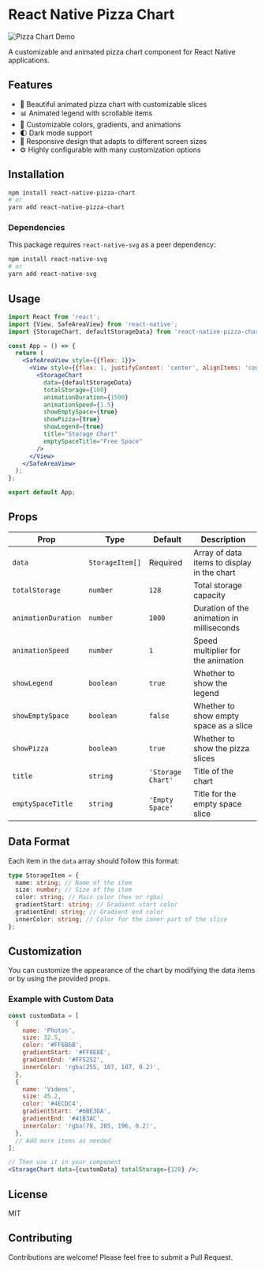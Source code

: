 # React Native Pizza Chart

![Pizza Chart Demo](https://i.imgur.com/X1ZyMv2.png)

A customizable and animated pizza chart component for React Native applications.

## Features

- 🍕 Beautiful animated pizza chart with customizable slices
- 📊 Animated legend with scrollable items
- 🎨 Customizable colors, gradients, and animations
- 🌓 Dark mode support
- 📱 Responsive design that adapts to different screen sizes
- ⚙️ Highly configurable with many customization options

## Installation

```bash
npm install react-native-pizza-chart
# or
yarn add react-native-pizza-chart
```

### Dependencies

This package requires `react-native-svg` as a peer dependency:

```bash
npm install react-native-svg
# or
yarn add react-native-svg
```

## Usage

```jsx
import React from 'react';
import {View, SafeAreaView} from 'react-native';
import {StorageChart, defaultStorageData} from 'react-native-pizza-chart';

const App = () => {
  return (
    <SafeAreaView style={{flex: 1}}>
      <View style={{flex: 1, justifyContent: 'center', alignItems: 'center'}}>
        <StorageChart
          data={defaultStorageData}
          totalStorage={100}
          animationDuration={1500}
          animationSpeed={1.5}
          showEmptySpace={true}
          showPizza={true}
          showLegend={true}
          title="Storage Chart"
          emptySpaceTitle="Free Space"
        />
      </View>
    </SafeAreaView>
  );
};

export default App;
```

## Props

| Prop                | Type            | Default           | Description                                 |
| ------------------- | --------------- | ----------------- | ------------------------------------------- |
| `data`              | `StorageItem[]` | Required          | Array of data items to display in the chart |
| `totalStorage`      | `number`        | `128`             | Total storage capacity                      |
| `animationDuration` | `number`        | `1000`            | Duration of the animation in milliseconds   |
| `animationSpeed`    | `number`        | `1`               | Speed multiplier for the animation          |
| `showLegend`        | `boolean`       | `true`            | Whether to show the legend                  |
| `showEmptySpace`    | `boolean`       | `false`           | Whether to show empty space as a slice      |
| `showPizza`         | `boolean`       | `true`            | Whether to show the pizza slices            |
| `title`             | `string`        | `'Storage Chart'` | Title of the chart                          |
| `emptySpaceTitle`   | `string`        | `'Empty Space'`   | Title for the empty space slice             |

## Data Format

Each item in the `data` array should follow this format:

```typescript
type StorageItem = {
  name: string; // Name of the item
  size: number; // Size of the item
  color: string; // Main color (hex or rgba)
  gradientStart: string; // Gradient start color
  gradientEnd: string; // Gradient end color
  innerColor: string; // Color for the inner part of the slice
};
```

## Customization

You can customize the appearance of the chart by modifying the data items or by using the provided props.

### Example with Custom Data

```jsx
const customData = [
  {
    name: 'Photos',
    size: 32.5,
    color: '#FF6B6B',
    gradientStart: '#FF8E8E',
    gradientEnd: '#FF5252',
    innerColor: 'rgba(255, 107, 107, 0.2)',
  },
  {
    name: 'Videos',
    size: 45.2,
    color: '#4ECDC4',
    gradientStart: '#6BE3DA',
    gradientEnd: '#41B3AC',
    innerColor: 'rgba(78, 205, 196, 0.2)',
  },
  // Add more items as needed
];

// Then use it in your component
<StorageChart data={customData} totalStorage={128} />;
```

## License

MIT

## Contributing

Contributions are welcome! Please feel free to submit a Pull Request.